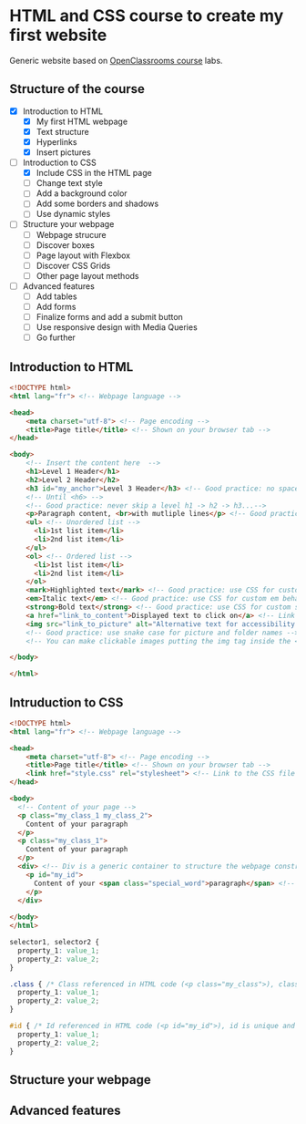 # HTML and CSS course to create my first website

Generic website based on [OpenClassrooms course](https://openclassrooms.com/fr/courses/1603881-creez-votre-site-web-avec-html5-et-css3) labs.

## Structure of the course

- [x] Introduction to HTML
  - [x] My first HTML webpage
  - [x] Text structure
  - [x] Hyperlinks
  - [x] Insert pictures
- [ ] Introduction to CSS
  - [x] Include CSS in the HTML page
  - [ ] Change text style
  - [ ] Add a background color
  - [ ] Add some borders and shadows
  - [ ] Use dynamic styles
- [ ] Structure your webpage
  - [ ] Webpage strucure
  - [ ] Discover boxes
  - [ ] Page layout with Flexbox
  - [ ] Discover CSS Grids
  - [ ] Other page layout methods
- [ ] Advanced features
  - [ ] Add tables
  - [ ] Add forms
  - [ ] Finalize forms and add a submit button
  - [ ] Use responsive design with Media Queries
  - [ ] Go further

## Introduction to HTML

```html
<!DOCTYPE html>
<html lang="fr"> <!-- Webpage language -->

<head>
    <meta charset="utf-8"> <!-- Page encoding -->
    <title>Page title</title> <!-- Shown on your browser tab -->
</head>

<body>
    <!-- Insert the content here  -->
    <h1>Level 1 Header</h1>
    <h2>Level 2 Header</h2>
    <h3 id="my_anchor">Level 3 Header</h3> <!-- Good practice: no space or special characters in the anchor id, used in href and CSS styling -->
    <!-- Until <h6> -->
    <!-- Good practice: never skip a level h1 -> h2 -> h3...-->
    <p>Paragraph content, <br>with mutliple lines</p> <!-- Good practice: only one <br> and choose the size of the line break in CSS -->
    <ul> <!-- Unordered list -->
      <li>1st list item</li>
      <li>2nd list item</li>
    </ul>
    <ol> <!-- Ordered list -->
      <li>1st list item</li>
      <li>2nd list item</li>
    </ol>
    <mark>Highlighted text</mark> <!-- Good practice: use CSS for custom mark behaviour -->
    <em>Italic text</em> <!-- Good practice: use CSS for custom em behaviour -->
    <strong>Bold text</strong> <!-- Good practice: use CSS for custom strong behaviour -->
    <a href="link_to_content">Displayed text to click on</a> <!-- Link can be URL, relative path to other file (HTML file will be displayed, other file extensions will be downloaded), anchor using "#my_anchor" which you can combine with a link to another HTML file "relative/path/to/page.html#anchor_id, <target="_blank"> opens a new tab, "mailto:em@iladdress.com" opens e-mail app -->
    <img src="link_to_picture" alt="Alternative text for accessibility and references" title="Text to display on hover"> <!-- src has the same behaviour as href -->
    <!-- Good practice: use snake case for picture and folder names -->
    <!-- You can make clickable images putting the img tag inside the <a></a> tags -->

</body>

</html>
```

## Intruduction to CSS

```html
<!DOCTYPE html>
<html lang="fr"> <!-- Webpage language -->

<head>
    <meta charset="utf-8"> <!-- Page encoding -->
    <title>Page title</title> <!-- Shown on your browser tab -->
    <link href="style.css" rel="stylesheet"> <!-- Link to the CSS file -->
</head>

<body>
  <!-- Content of your page -->
  <p class="my_class_1 my_class_2">
    Content of your paragraph
  </p>
  <p class="my_class_1">
    Content of your paragraph
  </p>
  <div> <!-- Div is a generic container to structure the webpage construction, can be used to group elements -->
    <p id="my_id">
      Content of your <span class="special_word">paragraph</span> <!-- Span is a generic inline container, to reach a single element in a list of them (a word in a paragraph for example) -->
    </p>
  </div>
  
</body>
</html>
```

```css
selector1, selector2 {
  property_1: value_1;
  property_2: value_2;
}

.class { /* Class referenced in HTML code (<p class="my_class">), class has a thiner description of elements and can be applied to multiple elements */
  property_1: value_1;
  property_2: value_2;
}

#id { /* Id referenced in HTML code (<p id="my_id">), id is unique and can only be applied to one element */
  property_1: value_1;
  property_2: value_2;
}
```

## Structure your webpage

## Advanced features

